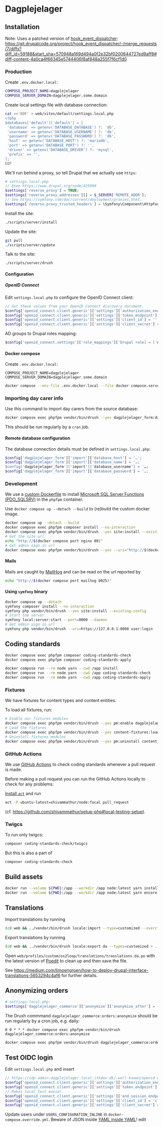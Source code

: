 # Dagplejelager

## Installation

Note: Uses a patched version of
[hook_event_dispatcher](https://www.drupal.org/project/hook_event_dispatcher):
<https://git.drupalcode.org/project/hook_event_dispatcher/-/merge_requests/7/diffs?diff_id=59188&start_sha=570948a169d494a0f2e32bf0200644727ed9aff8#diff-content-4a0ca4f66345e5744406f8af848a255f7f6cf1d0>

### Production

Create `.env.docker.local`:

```sh
COMPOSE_PROJECT_NAME=dagplejelager
COMPOSE_SERVER_DOMAIN=dagplejelager.some.domain
```

Create local settings file with database connection:

```sh
cat <<'EOF' > web/sites/default/settings.local.php
<?php
$databases['default']['default'] = [
 'database' => getenv('DATABASE_DATABASE') ?: 'db',
 'username' => getenv('DATABASE_USERNAME') ?: 'db',
 'password' => getenv('DATABASE_PASSWORD') ?: 'db',
 'host' => getenv('DATABASE_HOST') ?: 'mariadb',
 'port' => getenv('DATABASE_PORT') ?: '',
 'driver' => getenv('DATABASE_DRIVER') ?: 'mysql',
 'prefix' => '',
];
EOF
```

We'll run behind a proxy, so tell Drupal that we actually use `https`:

```php
# settings.local.php
// @see https://www.drupal.org/node/425990
$settings['reverse_proxy'] = TRUE;
$settings['reverse_proxy_addresses'][] = $_SERVER['REMOTE_ADDR'];
// See https://symfony.com/doc/current/deployment/proxies.html.
$settings['reverse_proxy_trusted_headers'] = \Symfony\Component\HttpFoundation\Request::HEADER_X_FORWARDED_ALL;
```

Install the site:

```sh
./scripts/server/install
```

Update the site:

```sh
git pull
./scripts/server/update
```

Talk to the site:

```sh
./scripts/server/drush
```

#### Configuration

##### OpenID Connect

Edit `settings.local.php` to configure the OpenID Connect client:

```php
// Get these values from your OpenID Connect discovery document.
$config['openid_connect.client.generic']['settings']['authorization_endpoint'] = '';
$config['openid_connect.client.generic']['settings']['token_endpoint'] = '';
$config['openid_connect.client.generic']['settings']['client_id'] = '';
$config['openid_connect.client.generic']['settings']['client_secret'] = '';
```

AD groups to Drupal roles mapping:

```php
$config['openid_connect.settings']['role_mappings']['Drupal role] = ['AD group'];
```

#### Docker compose

Create `.env.docker.local`:

```env
COMPOSE_PROJECT_NAME=dagplejelager
COMPOSE_SERVER_DOMAIN=dagplejelager.some.domain
```

```sh
docker compose --env-file .env.docker.local --file docker compose.server.yml up --detach --build
```

### Importing day carer info

Use this command to import day carers from the source database:

```sh
docker compose exec phpfpm vendor/bin/drush --yes dagplejelager_form:day-carers:import
```

This should be run regularly by a `cron` job.

#### Remote database configuration

The database connection details must be defined in `settings.local.php`:

```php
$config['dagplejelager_form']['import']['database_host'] = '…';
$config['dagplejelager_form']['import']['database_name'] = '…;
$config['dagplejelager_form']['import']['database_username'] = '…;
$config['dagplejelager_form']['import']['database_password'] = '…;
```

### Development

We use a [custom Dockerfile](.docker/development/phpfpm/Dockerfile) to install
[Microsoft SQL Server Functions
(PDO_SQLSRV)](https://www.php.net/manual/en/ref.pdo-sqlsrv.php) in the `phpfpm`
container.

Use `docker compose up --detach --build` to (re)build the custom docker image.

```sh
docker compose up --detach --build
docker compose exec phpfpm composer install --no-interaction
docker compose exec phpfpm vendor/bin/drush --yes site:install --existing-config
# Get the site url
echo "http://$(docker compose port nginx 80)"
# Get admin sign in url
docker compose exec phpfpm vendor/bin/drush --yes --uri="http://$(docker compose port nginx 80)" user:login
```

#### Mails

Mails are caught by [MailHog](https://github.com/mailhog/MailHog) and can be
read on the url reported by

```sh
echo "http://$(docker compose port mailhog 8025)"
```

#### Using `symfony` binary

```sh
docker compose up --detach
symfony composer install --no-interaction
symfony php vendor/bin/drush --yes site:install --existing-config
# Start the server
symfony local:server:start --port=8000 --daemon
# Get admin sign in url
symfony php vendor/bin/drush --uri=https://127.0.0.1:8000 user:login
```

## Coding standards

```sh
docker compose exec phpfpm composer coding-standards-check
docker compose exec phpfpm composer coding-standards-apply
```

```sh
docker compose run --rm node yarn --cwd /app install
docker compose run --rm node yarn --cwd /app coding-standards-check
docker compose run --rm node yarn --cwd /app coding-standards-apply
```

### Fixtures

We have fixtures for content types and content entities.

To load all fixtures, run:

```sh
# Enable our fixtures modules
docker compose exec phpfpm vendor/bin/drush --yes pm:enable dagplejelager_fixtures
# Load the fixtures
docker compose exec phpfpm vendor/bin/drush --yes content-fixtures:load
# Uninstall fixtures modules
docker compose exec phpfpm vendor/bin/drush --yes pm:uninstall content_fixtures
```

### GitHub Actions

We use [GitHub Actions](https://github.com/features/actions) to check coding
standards whenever a pull request is made.

Before making a pull request you can run the GitHub Actions locally to check for
any problems:

[Install `act`](https://github.com/nektos/act#installation) and run

```sh
act -P ubuntu-latest=shivammathur/node:focal pull_request
```

(cf. <https://github.com/shivammathur/setup-php#local-testing-setup>).

### Twigcs

To run only twigcs:

```sh
composer coding-standards-check/twigcs
```

But this is also a part of

```sh
composer coding-standards-check
```

## Build assets

```sh
docker run --volume ${PWD}:/app --workdir /app node:latest yarn install
docker run --volume ${PWD}:/app --workdir /app node:latest yarn encore dev
 ```

## Translations

Import translations by running

```sh
(cd web && ../vendor/bin/drush locale:import --type=customized --override=none da ../translations/translations.da.po)
```

Export translations by running

```sh
(cd web && ../vendor/bin/drush locale:export da --types=customized > ../translations/translations.da.po)
```

Open `web/profiles/custom/os2loop/translations/translations.da.po` with the
latest version of [Poedit](https://poedit.net/) to clean up and then save the
file.

See
<https://medium.com/limoengroen/how-to-deploy-drupal-interface-translations-5653294c4af6>
for further details.

## Anonymizing orders

```php
# settings.local.php:
$settings['dagplejelager_commerce']['anonymize']['anonymize_after'] = '28 days';
```

The Drush commmand `dagplejelager_commerce:orders:anonymize` should be run
regularly by a cron job, e.g. daily:

```cron
0 0 * * * docker compose exec phpfpm vendor/bin/drush dagplejelager_commerce:orders:anonymize
```

```sh
docker compose exec phpfpm vendor/bin/drush dagplejelager_commerce:orders:anonymize --help
```

## Test OIDC login

Edit `settings.local.php` and insert

```php
// https://idp-admin.dagplejelager.local.itkdev.dk/.well-known/openid-configuration
$config['openid_connect.client.generic']['settings']['authorization_endpoint'] = 'http://idp-admin.dagplejelager.local.itkdev.dk/connect/authorize';
$config['openid_connect.client.generic']['settings']['token_endpoint'] = 'http://idp-admin.dagplejelager.local.itkdev.dk/connect/token';
// Makes local test easier.
$config['openid_connect.client.generic']['settings']['end_session_endpoint'] = 'http://idp-admin.dagplejelager.local.itkdev.dk/connect/endsession';
$config['openid_connect.client.generic']['settings']['client_id'] = 'client-id';
$config['openid_connect.client.generic']['settings']['client_secret'] = 'client-secret';
```

Update users under `USERS_CONFIGURATION_INLINE` in
`docker-compose.override.yml`. Beware of JSON inside [YAML inside
YAML](https://yaml.org/spec/1.2.2/#812-literal-style)! edit
